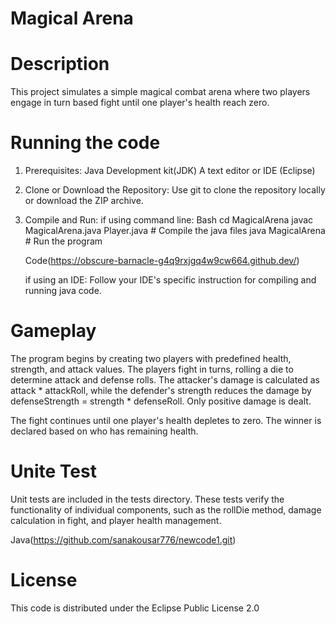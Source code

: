 # Magical Arena 

# Description
This project simulates a simple magical combat arena where two players engage in turn based fight until one player's health reach zero.

# Running the code
1. Prerequisites:
   Java Development kit(JDK)
   A text editor or IDE (Eclipse)
   
2. Clone or Download the Repository:
   Use git to clone the repository locally or download the ZIP archive.
   
3. Compile and Run:
   if using command line:
   Bash
   cd MagicalArena
   javac MagicalArena.java Player.java     # Compile the java files
   java MagicalArena                       # Run the program

   Code(https://obscure-barnacle-g4q9rxjgq4w9cw664.github.dev/)

   if using an IDE: Follow your IDE's specific instruction for compiling and running java code.


# Gameplay
The program begins by creating two players with predefined health, strength, and attack values. The players fight in turns, rolling a die to determine attack and defense rolls. The attacker's damage is calculated as attack * attackRoll, while the defender's strength reduces the damage by defenseStrength = strength * defenseRoll. Only positive damage is dealt.

The fight continues until one player's health depletes to zero. The winner is declared based on who has remaining health.

# Unite Test
Unit tests are included in the tests directory. These tests verify the functionality of individual components, such as the rollDie method, damage calculation in fight, and player health management.

Java(https://github.com/sanakousar776/newcode1.git)

# License
This code is distributed under the Eclipse Public License 2.0

   
   

